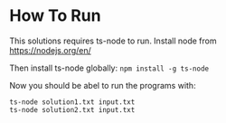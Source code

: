 # How To Run
This solutions requires ts-node to run. Install node from https://nodejs.org/en/

Then install ts-node globally: `npm install -g ts-node`

Now you should be abel to run the programs with:

```
ts-node solution1.txt input.txt
ts-node solution2.txt input.txt
```
